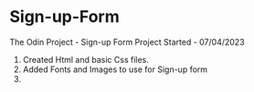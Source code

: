 # Sign-up-Form

The Odin Project - Sign-up Form Project
Started - 07/04/2023

1. Created Html and basic Css files.
2. Added Fonts and Images to use for Sign-up form
3.
